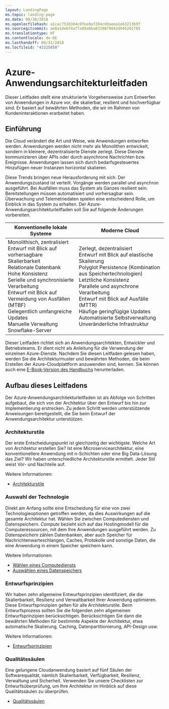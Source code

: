 ```yaml
---
layout: LandingPage
ms.topic: landing-page
ms.date: 08/30/2018
ms.openlocfilehash: a1cac753d384c0fee0af204cddaeea1e63213b9f
ms.sourcegitcommit: ae8a1de6f4af7a89a66a8339879843d945201f85
ms.translationtype: HT
ms.contentlocale: de-DE
ms.lasthandoff: 08/31/2018
ms.locfileid: "43325858"
---
```

# <a name="azure-application-architecture-guide"></a>Azure-Anwendungsarchitekturleitfaden

Dieser Leitfaden stellt eine strukturierte Vorgehensweise zum Entwerfen von Anwendungen in Azure vor, die skalierbar, resilient und hochverfügbar sind. Er basiert auf bewährten Methoden, die wir im Rahmen von Kundeninteraktionen erarbeitet haben.

## <a name="introduction"></a>Einführung

Die Cloud verändert die Art und Weise, wie Anwendungen entworfen werden. Anwendungen werden nicht mehr als Monolithen entwickelt, sondern in kleinere, dezentralisierte Dienste zerlegt. Diese Dienste kommunizieren über APIs oder durch asynchrone Nachrichten bzw. Ereignisse. Anwendungen lassen sich durch bedarfsgesteuertes Hinzufügen neuer Instanzen horizontal skalieren. 

Diese Trends bringen neue Herausforderung mit sich. Der Anwendungszustand ist verteilt. Vorgänge werden parallel und asynchron ausgeführt. Bei Ausfällen muss das System als Ganzes resilient sein. Bereitstellungen müssen automatisiert und vorhersagbar sein. Überwachung und Telemetriedaten spielen eine entscheidend Rolle, um Einblick in das System zu erhalten. Der Azure-Anwendungsarchitekturleitfaden soll Sie auf folgende Änderungen vorbereiten. 

<table>
<thead>
    <tr><th>Konventionelle lokale Systeme</th><th>Moderne Cloud</th></tr>
</thead>
<tbody>
<tr><td>Monolithisch, zentralisiert<br/>
Entwurf mit Blick auf vorhersagbare Skalierbarkeit<br/>
Relationale Datenbank<br/>
Hohe Konsistenz<br/>
Serielle und synchronisierte Verarbeitung<br/>
Entwurf mit Blick auf Vermeidung von Ausfällen (MTBF)<br/>
Gelegentlich umfangreiche Updates<br/>
Manuelle Verwaltung<br/>
Snowflake-Server</td>
<td>
Zerlegt, dezentralisiert<br/>
Entwurf mit Blick auf elastische Skalierung<br/>
Polyglot Persistence (Kombination aus Speichertechnologien)<br/>
Letztliche Konsistenz<br/>
Parallele und asynchrone Verarbeitung<br/>
Entwurf mit Blick auf Ausfälle (MTTR)<br/>
Häufige geringfügige Updates<br/>
Automatisierte Selbstverwaltung<br/>
Unveränderliche Infrastruktur<br/>
</td>
</tbody>
</table>

Dieser Leitfaden richtet sich an Anwendungsarchitekten, Entwickler und Betriebsteams. Er dient nicht als Anleitung für die Verwendung der einzelnen Azure-Dienste. Nachdem Sie diesen Leitfaden gelesen haben, werden Sie die Architekturmuster und bewährten Methoden, die beim Erstellen der Azure-Cloudplattform anzuwenden sind, kennen. Sie können auch eine [E-Book-Version des Handbuchs][ebook] herunterladen.

## <a name="how-this-guide-is-structured"></a>Aufbau dieses Leitfadens

Der Azure-Anwendungsarchitekturleitfaden ist als Abfolge von Schritten aufgebaut, die sich von der Architektur über den Entwurf bis hin zur Implementierung erstrecken. Zu jedem Schritt werden unterstützende Anweisungen bereitgestellt, die Sie beim Entwurf der Anwendungsarchitektur unterstützen.

### <a name="architecture-styles"></a>Architekturstile

Der erste Entscheidungspunkt ist gleichzeitig der wichtigste. Welche Art von Architektur erstellen Sie? Ist eine Microservicearchitektur, eine konventionellere Anwendung mit n-Schichten oder eine Big Data-Lösung das Ziel? Wir haben unterschiedliche Architekturstile ermittelt. Jeder Stil weist Vor- und Nachteile auf.

Weitere Informationen:

- [Architekturstile](./architecture-styles/index.md)

### <a name="technology-choices"></a>Auswahl der Technologie

Direkt am Anfang sollte eine Entscheidung für eine von zwei Technologieoptionen getroffen werden, da dies Auswirkungen auf die gesamte Architektur hat. Wählen Sie zwischen Computediensten und Datenspeichern. *Compute* bezieht sich auf das Hostingmodell für die Computeressourcen, mit dem Ihre Anwendungen ausgeführt werden. Zu *Datenspeichern* zählen Datenbanken, aber auch Speicher für Nachrichtenwarteschlangen, Caches, Protokolle und sonstige Daten, die eine Anwendung in einem Speicher speichern kann. 

Weitere Informationen:

- [Wählen eines Computediensts](./technology-choices/compute-overview.md)
- [Auswählen eines Datenspeichers](./technology-choices/data-store-overview.md)

### <a name="design-principles"></a>Entwurfsprinzipien

Wir haben zehn allgemeine Entwurfsprinzipien identifiziert, die die Skalierbarkeit, Resilienz und Verwaltbarkeit Ihrer Anwendung optimieren. Diese Entwurfsprinzipien gelten für alle Architekturstile. Beim Entwurfsprozess sollten Sie die folgenden zehn allgemeinen Entwurfsprinzipien berücksichtigen. Berücksichtigen Sie dann die bewährten Methoden für bestimmte Aspekte der Architektur, etwa automatische Skalierung, Caching, Datenpartitionierung, API-Design usw.

Weitere Informationen:

- [Entwurfsprinzipien](./design-principles/index.md)


### <a name="quality-pillars"></a>Qualitätssäulen

Eine gelungene Cloudanwendung basiert auf fünf Säulen der Softwarequalität, nämlich Skalierbarkeit, Verfügbarkeit, Resilienz, Verwaltung und Sicherheit. Verwenden Sie unsere Checklisten zur Entwurfsüberprüfung, um Ihre Architektur im Hinblick auf diese Qualitätssäulen zu überprüfen.

- [Qualitätssäulen](./pillars.md)


[ebook]: https://azure.microsoft.com/campaigns/cloud-application-architecture-guide/
